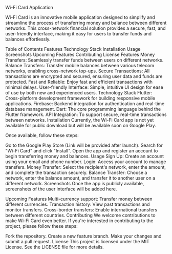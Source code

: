 Wi-Fi Card Application

Wi-Fi Card is an innovative mobile application designed to simplify and streamline the process of transferring money and balance between different networks. This cross-network financial solution provides a secure, fast, and user-friendly interface, making it easy for users to transfer funds and balances effortlessly.

Table of Contents
Features
Technology Stack
Installation
Usage
Screenshots
Upcoming Features
Contributing
License
Features
Money Transfers: Seamlessly transfer funds between users on different networks.
Balance Transfers: Transfer mobile balances between various telecom networks, enabling cross-network top-ups.
Secure Transactions: All transactions are encrypted and secured, ensuring user data and funds are protected.
Fast and Reliable: Enjoy fast and efficient transactions with minimal delays.
User-friendly Interface: Simple, intuitive UI design for ease of use by both new and experienced users.
Technology Stack
Flutter: Cross-platform development framework for building responsive mobile applications.
Firebase: Backend integration for authentication and real-time database management.
Dart: The core programming language behind the Flutter framework.
API Integration: To support secure, real-time transactions between networks.
Installation
Currently, the Wi-Fi Card app is not yet available for public download but will be available soon on Google Play.

Once available, follow these steps:

Go to the Google Play Store (Link will be provided after launch).
Search for "Wi-Fi Card" and click "Install".
Open the app and register an account to begin transferring money and balances.
Usage
Sign Up: Create an account using your email and phone number.
Login: Access your account to manage transfers.
Money Transfer: Select the recipient's network, enter the amount, and complete the transaction securely.
Balance Transfer: Choose a network, enter the balance amount, and transfer it to another user on a different network.
Screenshots
Once the app is publicly available, screenshots of the user interface will be added here.

Upcoming Features
Multi-currency support: Transfer money between different currencies.
Transaction history: View past transactions and monitor transfers.
Cross-border transfers: Enable international transfers between different countries.
Contributing
We welcome contributions to make Wi-Fi Card even better. If you're interested in contributing to the project, please follow these steps:

Fork the repository.
Create a new feature branch.
Make your changes and submit a pull request.
License
This project is licensed under the MIT License. See the LICENSE file for more details.
